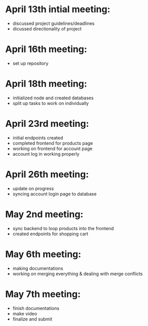 # April 13th intial meeting:
* discussed project guidelines/deadlines
* dicussed directionality of project

# April 16th meeting:
* set up repository 

# April 18th meeting:
* initialized node and created databases
* split up tasks to work on individually

# April 23rd meeting:
* initial endpoints created
* completed frontend for products page
* working on frontend for account page
* account log in working properly 

# April 26th meeting:
* update on progress
* syncing account login page to database

# May 2nd meeting:
* sync backend to loop products into the frontend
* created endpoints for shopping cart

# May 6th meeting:
* making documentations
* working on merging everything & dealing with merge conflicts

# May 7th meeting:
* finish documentations
* make video 
* finalize and submit
